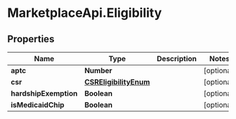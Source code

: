 # MarketplaceApi.Eligibility

## Properties
Name | Type | Description | Notes
------------ | ------------- | ------------- | -------------
**aptc** | **Number** |  | [optional] 
**csr** | [**CSREligibilityEnum**](CSREligibilityEnum.md) |  | [optional] 
**hardshipExemption** | **Boolean** |  | [optional] 
**isMedicaidChip** | **Boolean** |  | [optional] 


